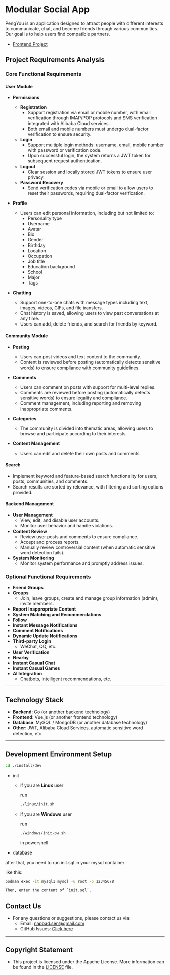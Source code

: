 # Modular Social App

PengYou is an application designed to attract people with different interests to communicate, chat, and become friends through various communities. Our goal is to help users find compatible partners.

- [Frontend Project](https://github.com/Napbad/pengyou-frontend)

## Project Requirements Analysis

### Core Functional Requirements

#### User Module

- **Permissions**
  - **Registration**
    - Support registration via email or mobile number, with email verification through IMAP/POP protocols and SMS verification integrated with Alibaba Cloud services.
    - Both email and mobile numbers must undergo dual-factor verification to ensure security.
  - **Login**
    - Support multiple login methods: username, email, mobile number with password or verification code.
    - Upon successful login, the system returns a JWT token for subsequent request authentication.
  - **Logout**
    - Clear session and locally stored JWT tokens to ensure user privacy.
  - **Password Recovery**
    - Send verification codes via mobile or email to allow users to reset their passwords, requiring dual-factor verification.

- **Profile**
  - Users can edit personal information, including but not limited to:
    - Personality type
    - Username
    - Avatar
    - Bio
    - Gender
    - Birthday
    - Location
    - Occupation
    - Job title
    - Education background
    - School
    - Major
    - Tags

- **Chatting**
  - Support one-to-one chats with message types including text, images, videos, GIFs, and file transfers.
  - Chat history is saved, allowing users to view past conversations at any time.
  - Users can add, delete friends, and search for friends by keyword.

#### Community Module

- **Posting**
  - Users can post videos and text content to the community.
  - Content is reviewed before posting (automatically detects sensitive words) to ensure compliance with community guidelines.

- **Comments**
  - Users can comment on posts with support for multi-level replies.
  - Comments are reviewed before posting (automatically detects sensitive words) to ensure legality and compliance.
  - Comment management, including reporting and removing inappropriate comments.

- **Categories**
  - The community is divided into thematic areas, allowing users to browse and participate according to their interests.

- **Content Management**
  - Users can edit and delete their own posts and comments.

#### Search

- Implement keyword and feature-based search functionality for users, posts, communities, and comments.
- Search results are sorted by relevance, with filtering and sorting options provided.

#### Backend Management

- **User Management**
  - View, edit, and disable user accounts.
  - Monitor user behavior and handle violations.
- **Content Review**
  - Review user posts and comments to ensure compliance.
  - Accept and process reports.
  - Manually review controversial content (when automatic sensitive word detection fails).
- **System Monitoring**
  - Monitor system performance and promptly address issues.

### Optional Functional Requirements

- **Friend Groups**
- **Groups**
  - Join, leave groups, create and manage group information (admin), invite members.
- **Report Inappropriate Content**
- **System Matching and Recommendations**
- **Follow**
- **Instant Message Notifications**
- **Comment Notifications**
- **Dynamic Update Notifications**
- **Third-party Login**
  - WeChat, QQ, etc.
- **User Verification**
- **Nearby**
- **Instant Casual Chat**
- **Instant Casual Games**
- **AI Integration**
  - Chatbots, intelligent recommendations, etc.

---

## Technology Stack

- **Backend**: Go (or another backend technology)
- **Frontend**: Vue.js (or another frontend technology)
- **Database**: MySQL / MongoDB (or another database technology)
- **Other**: JWT, Alibaba Cloud Services, automatic sensitive word detection, etc.

---

## Development Environment Setup



```bash
cd ./install/dev
```

* init
    * if you are **Linux** user

      run
      ```bash
      ./linux/init.sh
      ```

    * if you are **Windows** user

      run
      ```bash
      ./windows/init-pw.sh
      ```
      in powershell

* database

after that, you need to run init.sql in your mysql container

like this:
```bash
podman exec -it mysql1 mysql -u root -p 12345678 
```
    Then, enter the content of `init.sql`.

## Contact Us

- For any questions or suggestions, please contact us via:
    - Email: napbad.sen@gmail.com
    - GitHub Issues: [Click here](https://github.com/Napbad/pengyou-backend/issues/new)

---

## Copyright Statement

- This project is licensed under the Apache License. More information can be found in the [LICENSE](LICENSE) file.
